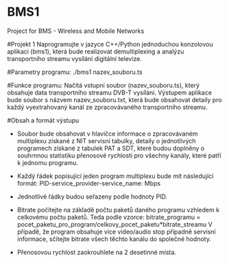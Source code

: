 # BMS1
Project for BMS - Wireless and Mobile Networks


#Projekt 1
Naprogramujte v jazyce C++/Python jednoduchou konzolovou aplikaci (bms1), která bude realizovat demultiplexing a analýzu transportního streamu vysílání digitální televize.

#Parametry programu:
./bms1 nazev_souboru.ts

#Funkce programu:
Načítá vstupní soubor (nazev_souboru.ts), který obsahuje data transportního streamu DVB-T vysílání. Výstupem aplikace bude soubor s názvem nazev_souboru.txt, která bude obsahovat detaily pro každý vyextrahovaný kanál ze zpracovávaného transportního streamu.

#Obsah a formát výstupu
*	Soubor bude obsahovat v hlavičce informace o zpracovávaném multiplexu získané z NIT servisní tabulky, detaily o jednotlivých programech získané z tabulek PAT a SDT, které budou doplněny o souhrnnou statistiku přenosové rychlosti pro 	všechny kanály, které patří k jednomu programu.

*	Každý řádek popisující jeden program multiplexu bude mít následující formát:
PID-service_provider-service_name: <bitrate> Mbps

*	Jednotlivé řádky budou seřazeny podle hodnoty PID.

*	Bitrate počítejte na základě počtu paketů daného programu vzhledem k celkovému počtu paketů. Teda podle vzorce:
bitrate_programu = pocet_paketu_pro_program/celkovy_pocet_paketu*bitrate_streamu
V případě, že program obsahuje více video/audio stop případně servisní informace, sčítejte bitrate všech těchto kanálu do společné hodnoty.
*	Přenosovou rychlost zaokrouhlete na 2 desetinné místa.